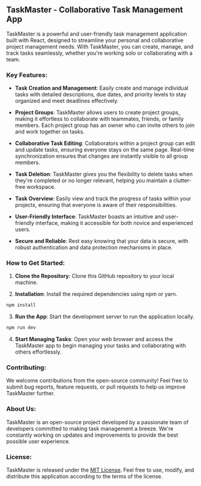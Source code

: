 ## TaskMaster - Collaborative Task Management App

TaskMaster is a powerful and user-friendly task management application built with React, designed to streamline your personal and collaborative project management needs. With TaskMaster, you can create, manage, and track tasks seamlessly, whether you're working solo or collaborating with a team.

### Key Features:

- **Task Creation and Management**: Easily create and manage individual tasks with detailed descriptions, due dates, and priority levels to stay organized and meet deadlines effectively.

- **Project Groups**: TaskMaster allows users to create project groups, making it effortless to collaborate with teammates, friends, or family members. Each project group has an owner who can invite others to join and work together on tasks.

- **Collaborative Task Editing**: Collaborators within a project group can edit and update tasks, ensuring everyone stays on the same page. Real-time synchronization ensures that changes are instantly visible to all group members.

- **Task Deletion**: TaskMaster gives you the flexibility to delete tasks when they're completed or no longer relevant, helping you maintain a clutter-free workspace.

- **Task Overview**: Easily view and track the progress of tasks within your projects, ensuring that everyone is aware of their responsibilities.

- **User-Friendly Interface**: TaskMaster boasts an intuitive and user-friendly interface, making it accessible for both novice and experienced users.

- **Secure and Reliable**: Rest easy knowing that your data is secure, with robust authentication and data protection mechanisms in place.

### How to Get Started:

1. **Clone the Repository**: Clone this GitHub repository to your local machine.

2. **Installation**: Install the required dependencies using npm or yarn.

```bash
npm install
```

3. **Run the App**: Start the development server to run the application locally.

```bash
npm run dev

```

4. **Start Managing Tasks**: Open your web browser and access the TaskMaster app to begin managing your tasks and collaborating with others effortlessly.

### Contributing:

We welcome contributions from the open-source community! Feel free to submit bug reports, feature requests, or pull requests to help us improve TaskMaster further.

### About Us:

TaskMaster is an open-source project developed by a passionate team of developers committed to making task management a breeze. We're constantly working on updates and improvements to provide the best possible user experience.

### License:

TaskMaster is released under the [MIT License](LICENSE). Feel free to use, modify, and distribute this application according to the terms of the license.

